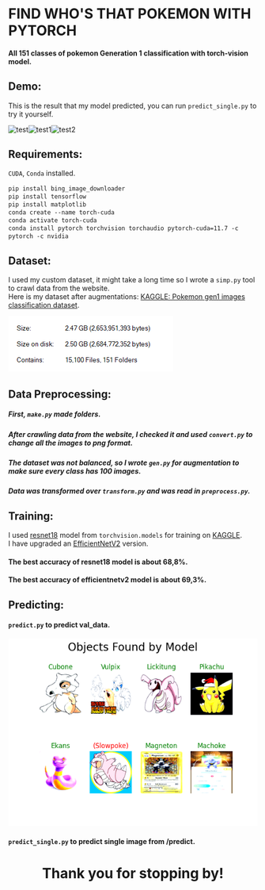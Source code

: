 # FIND WHO'S THAT POKEMON WITH PYTORCH
#### All 151 classes of pokemon Generation 1 classification with torch-vision model.  

## Demo:
This is the result that my model predicted, you can run ```predict_single.py``` to try it yourself.
  
<img src="https://i.postimg.cc/wj8mhmbk/Figure-1.png" alt="test" style="width:250px;height:220px;"><img src="https://i.postimg.cc/QNppMSMq/Figure-2.png" alt="test1" style="width:250px;height:220px;"><img src="https://i.postimg.cc/W4g47WCW/Figure-3.png" alt="test2" style="width:250px;height:220px;">

## Requirements:
`CUDA`, `Conda` installed.  

```
pip install bing_image_downloader  
pip install tensorflow
pip install matplotlib
conda create --name torch-cuda
conda activate torch-cuda
conda install pytorch torchvision torchaudio pytorch-cuda=11.7 -c pytorch -c nvidia
```

## Dataset:
I used my custom dataset, it might take a long time so I wrote a `simp.py` tool to crawl data from the website.  
Here is my dataset after augmentations: [KAGGLE: Pokemon gen1 images classification dataset](https://www.kaggle.com/datasets/hongdcs/pokemon-gen1-151-classes-classification).  

![size_data](size_data.png)

## Data Preprocessing:  
##### First, `make.py` made folders.  
##### After crawling data from the website, I checked it and used `convert.py` to change all the images to png format.  
##### The dataset was not balanced, so I wrote `gen.py` for augmentation to make sure every class has 100 images.
##### Data was transformed over `transform.py` and was read in `preprocess.py`.

## Training:  
I used [resnet18](https://pytorch.org/vision/main/_modules/torchvision/models/resnet.html#resnet18) model from `torchvision.models` for training on [KAGGLE](https://www.kaggle.com/).  
I have upgraded an [EfficientNetV2](https://pytorch.org/vision/main/models/efficientnetv2.html#model-builders) version.  
#### The best accuracy of resnet18 model is about 68,8%.  
#### The best accuracy of efficientnetv2 model is about 69,3%. 

## Predicting:
#### `predict.py` to predict val_data.  
![val_predict](pre_val.png)
#### `predict_single.py` to predict single image from /predict.  
  
    
      

<h1 align="center"> 
  Thank you for stopping by! <height="60"> 
</h1>
